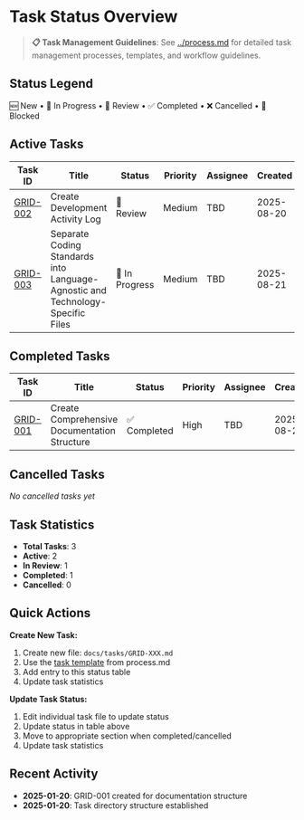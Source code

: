 # Task Status Overview

> **📋 Task Management Guidelines**: See [../process.md](../process.md) for detailed task management processes, templates, and workflow guidelines.

## Status Legend
🆕 New • 🔄 In Progress • 👀 Review • ✅ Completed • ❌ Cancelled • 🔴 Blocked

## Active Tasks

| Task ID | Title | Status | Priority | Assignee | Created |
|---------|-------|--------|----------|----------|---------|
| [GRID-002](./GRID-002.md) | Create Development Activity Log | 👀 Review | Medium | TBD | 2025-08-20 |
| [GRID-003](./GRID-003.md) | Separate Coding Standards into Language-Agnostic and Technology-Specific Files | 🔄 In Progress | Medium | TBD | 2025-08-21 |

## Completed Tasks

| Task ID | Title | Status | Priority | Assignee | Created |
|---------|-------|--------|----------|----------|---------|
| [GRID-001](./GRID-001.md) | Create Comprehensive Documentation Structure | ✅ Completed | High | TBD | 2025-08-20 |

## Cancelled Tasks
*No cancelled tasks yet*

## Task Statistics
- **Total Tasks**: 3
- **Active**: 2
- **In Review**: 1
- **Completed**: 1
- **Cancelled**: 0

## Quick Actions

**Create New Task:**
1. Create new file: `docs/tasks/GRID-XXX.md`
2. Use the [task template](../process.md#task-template) from process.md
3. Add entry to this status table
4. Update task statistics

**Update Task Status:**
1. Edit individual task file to update status
2. Update status in table above
3. Move to appropriate section when completed/cancelled
4. Update task statistics

## Recent Activity
- **2025-01-20**: GRID-001 created for documentation structure
- **2025-01-20**: Task directory structure established